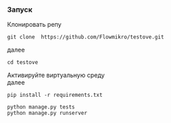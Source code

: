 ### Запуск 
Клонировать репу
```
git clone  https://github.com/Flowmikro/testove.git
```
далее  
```
cd testove
```
Активируйте виртуальную среду   
далее
```
pip install -r requirements.txt
```
```
python manage.py tests   
python manage.py runserver  
```
